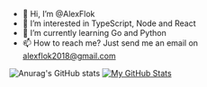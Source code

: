 - 👋 Hi, I’m @AlexFlok
- 👀 I’m interested in TypeScript, Node and React 
- 🌱 I’m currently learning Go and Python
- 📫 How to reach me? Just send me an email on alexflok2018@gmail.com

<!---
AlexFlok1/AlexFlok1 is a ✨ special ✨ repository because its `README.md` (this file) appears on your GitHub profile.
You can click the Preview link to take a look at your changes.
--->

![Anurag's GitHub stats](https://github-readme-stats.vercel.app/api/top-langs?username=alexflok1&show_icons=true&locale=en&layout=compact&include_all_commits=true&count_private=true)
[![My GitHub Stats]( https://github-readme-stats.vercel.app/api?username=alexflok1&show_icons=true&include_all_commits=true&count_private=true)]()

